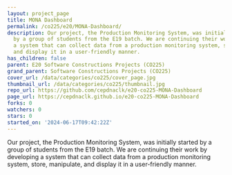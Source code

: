 ```yaml
---
layout: project_page
title: MONA Dashboard
permalink: /co225/e20/MONA-Dashboard/
description: Our project, the Production Monitoring System, was initially started
  by a group of students from the E19 batch. We are continuing their work by  developing
  a system that can collect data from a production monitoring system, store, manipulate,
  and display it in a user-friendly manner.
has_children: false
parent: E20 Software Constructions Projects (CO225)
grand_parent: Software Constructions Projects (CO225)
cover_url: /data/categories/co225/cover_page.jpg
thumbnail_url: /data/categories/co225/thumbnail.jpg
repo_url: https://github.com/cepdnaclk/e20-co225-MONA-Dashboard
page_url: https://cepdnaclk.github.io/e20-co225-MONA-Dashboard
forks: 0
watchers: 0
stars: 0
started_on: '2024-06-17T09:42:22Z'
---
```


Our project, the Production Monitoring System, was initially started by a group of students from the E19 batch. We are continuing their work by  developing a system that can collect data from a production monitoring system, store, manipulate, and display it in a user-friendly manner.